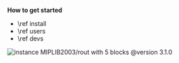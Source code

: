 
**How to get started**
- \ref install
- \ref users
- \ref devs

![instance MIPLIB2003/rout with 5 blocks](../../img/rout-cC-5.png)
@version  3.1.0
